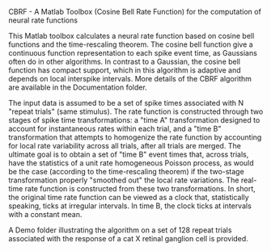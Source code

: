 CBRF - A Matlab Toolbox (Cosine Bell Rate Function) for the computation of neural rate functions

This Matlab toolbox calculates a neural rate function based on cosine bell functions and the time-rescaling theorem. The cosine bell function give a continuous function representation to each spike event time, as Gaussians often do in other algorithms. In contrast to a Gaussian, the cosine bell function has compact support, which in this algorithm is adaptive and depends on local interspike intervals. More details of the CBRF algorithm are available in the Documentation folder.

The input data is assumed to be a set of spike times associated with N "repeat trials" (same stimulus). The rate function is constructed through two stages of spike time transformations: a "time A" transformation designed to account for instantaneous rates within each trial, and a "time B" transformation that attempts to homogenize the rate function by accounting for local rate variability across all trials, after all trials are merged. The ultimate goal is to obtain a set of "time B" event times
that, across trials, have the statistics of a unit rate homogeneous Poisson process, as would be the case (according to the time-rescaling theorem) if the two-stage transformation properly "smoothed out" the local rate variations. The real-time rate function is constructed from these two transformations. In short, the original time rate function can be viewed as a clock that, statistically speaking, ticks at irregular intervals. In time B, the clock ticks at intervals with a constant mean.

A Demo folder illustrating the algorithm on a set of 128 repeat trials associated with the response of a cat X retinal ganglion cell is provided.


